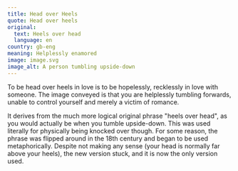 ```yaml
---
title: Head over Heels
quote: Head over heels
original:
  text: Heels over head
  language: en
country: gb-eng
meaning: Helplessly enamored
image: image.svg
image_alt: A person tumbling upside-down
---
```


To be head over heels in love is to be hopelessly, recklessly in love with someone. The image conveyed is that you are helplessly tumbling forwards, unable to control yourself and merely a victim of romance.

It derives from the much more logical original phrase "heels over head", as you would actually be when you tumble upside-down. This was used literally for physically being knocked over though. For some reason, the phrase was flipped around in the 18th century and began to be used metaphorically. Despite not making any sense (your head is normally far above your heels), the new version stuck, and it is now the only version used.
